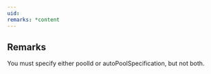 ```yaml
---
uid: 
remarks: *content
---
```

## Remarks  
 You must specify either poolId or autoPoolSpecification, but not             both.